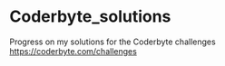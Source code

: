 # Coderbyte_solutions
Progress on my solutions for the Coderbyte challenges
<https://coderbyte.com/challenges>
